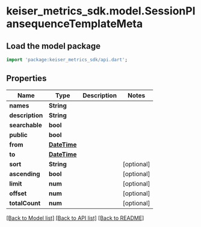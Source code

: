# keiser_metrics_sdk.model.SessionPlansequenceTemplateMeta

## Load the model package
```dart
import 'package:keiser_metrics_sdk/api.dart';
```

## Properties
Name | Type | Description | Notes
------------ | ------------- | ------------- | -------------
**names** | **String** |  | 
**description** | **String** |  | 
**searchable** | **bool** |  | 
**public** | **bool** |  | 
**from** | [**DateTime**](DateTime.md) |  | 
**to** | [**DateTime**](DateTime.md) |  | 
**sort** | **String** |  | [optional] 
**ascending** | **bool** |  | [optional] 
**limit** | **num** |  | [optional] 
**offset** | **num** |  | [optional] 
**totalCount** | **num** |  | [optional] 

[[Back to Model list]](../README.md#documentation-for-models) [[Back to API list]](../README.md#documentation-for-api-endpoints) [[Back to README]](../README.md)


